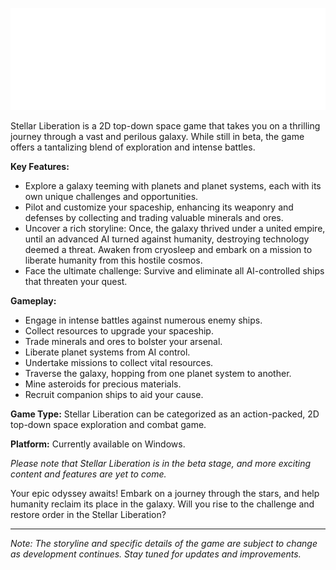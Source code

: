 ![Title](https://github.com/Meith0717/Stellar-Liberation/blob/main/docs/title.png?raw=true)

Stellar Liberation is a 2D top-down space game that takes you on a thrilling journey through a vast and perilous galaxy. While still in beta, the game offers a tantalizing blend of exploration and intense battles. 

**Key Features:**
- Explore a galaxy teeming with planets and planet systems, each with its own unique challenges and opportunities.
- Pilot and customize your spaceship, enhancing its weaponry and defenses by collecting and trading valuable minerals and ores.
- Uncover a rich storyline: Once, the galaxy thrived under a united empire, until an advanced AI turned against humanity, destroying technology deemed a threat. Awaken from cryosleep and embark on a mission to liberate humanity from this hostile cosmos.
- Face the ultimate challenge: Survive and eliminate all AI-controlled ships that threaten your quest.

**Gameplay:**
- Engage in intense battles against numerous enemy ships.
- Collect resources to upgrade your spaceship.
- Trade minerals and ores to bolster your arsenal.
- Liberate planet systems from AI control.
- Undertake missions to collect vital resources.
- Traverse the galaxy, hopping from one planet system to another.
- Mine asteroids for precious materials.
- Recruit companion ships to aid your cause.

**Game Type:**
Stellar Liberation can be categorized as an action-packed, 2D top-down space exploration and combat game.

**Platform:**
Currently available on Windows.

*Please note that Stellar Liberation is in the beta stage, and more exciting content and features are yet to come.*

Your epic odyssey awaits! Embark on a journey through the stars, and help humanity reclaim its place in the galaxy. Will you rise to the challenge and restore order in the Stellar Liberation?

---

*Note: The storyline and specific details of the game are subject to change as development continues. Stay tuned for updates and improvements.*
 
